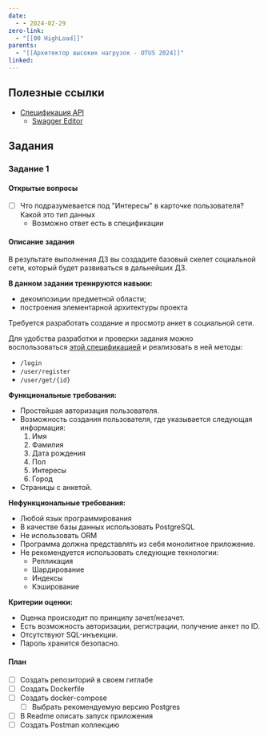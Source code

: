 ```yaml
---
date:
  - - 2024-02-29
zero-link:
  - "[[00 HighLoad]]"
parents:
  - "[[Архитектор высоких нагрузок - OTUS 2024]]"
linked:
---
```

## Полезные ссылки
- [Спецификация API](https://github.com/OtusTeam/highload/blob/master/homework/openapi.json)
	- [Swagger Editor](https://editor.swagger.io/)

## Задания
### Задание 1
#### Открытые вопросы
- [ ] Что подразумевается под "Интересы" в карточке пользователя? Какой это тип данных
	- Возможно ответ есть в спецификации

#### Описание задания
В результате выполнения ДЗ вы создадите базовый скелет социальной сети, который будет развиваться в дальнейших ДЗ.  

**В данном задании тренируются навыки:**
- декомпозиции предметной области;
- построения элементарной архитектуры проекта

Требуется разработать создание и просмотр анкет в социальной сети.

Для удобства разработки и проверки задания можно воспользоваться [этой спецификацией](https://github.com/OtusTeam/highload/blob/master/homework/openapi.json "этой спецификацией") и реализовать в ней методы:
- `/login`
- `/user/register`
- `/user/get/{id}`

**Функциональные требования:**
- Простейшая авторизация пользователя.
- Возможность создания пользователя, где указывается следующая информация:
	1. Имя
	2. Фамилия
	3. Дата рождения
	4. Пол
	5. Интересы
	6. Город
- Страницы с анкетой.

**Нефункциональные требования:**
- Любой язык программирования
- В качестве базы данных использовать PostgreSQL
- Не использовать ORM
- Программа должна представлять из себя монолитное приложение.
- Не рекомендуется использовать следующие технологии:
	- Репликация
	- Шардирование
	- Индексы
	- Кэширование

**Критерии оценки:**
- Оценка происходит по принципу зачет/незачет. 
- Есть возможность авторизации, регистрации, получение анкет по ID.  
- Отсутствуют SQL-инъекции.  
- Пароль хранится безопасно.
#### План
- [ ] Создать репозиторий в своем гитлабе
- [ ] Создать Dockerfile
- [ ] Создать docker-compose
	- [ ] Выбрать рекомендуемую версию Postgres
- [ ] В Readme описать запуск приложения
- [ ] Создать Postman коллекцию